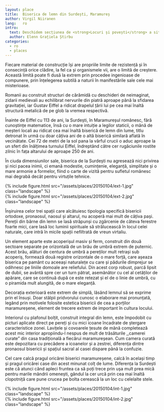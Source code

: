 ```yaml
---
layout: place
title:  Biserica de lemn din Surdești, Maramureș
author: Virgil Niiranen
lang:   ro
intro:  
  text: Deschidem secțiunea de <strong>Locuri și povești</strong> a site-ului nostru cu un articol în care arhitectura devine o poveste spusă cu emoție și dragoste. Este vorba despre biserica maramureșeană de la Surdești. Colaboratorul nostru Virgil Niiranen, arhitect de profesie, ne va îndruma pașii de acum înainte și către alte  comori ale arhitecturii românești, cu predilecție spre cele ascunse, mai puțin cunoscute publicului larg.
  author: Elenn Grațiela Știrbu
categories:
  - ro
  - places
---
```


Fiecare material de construcție își are propriile limite de rezistență și în consecință orice clădire, la fel ca și organismele vii, are o limită de creștere. Această limită poate fi dusă la extrem prin procedee ingenioase de compunere, prin înțelegerea subtilă a naturii în manifestările sale cele mai misterioase.

Romanii au construit structuri de cărămidă cu deschideri de neimaginat, zidarii medievali au echilibrat nervurile din piatră aproape până la sfidarea gravitației, iar Gustav Eiffel a ridicat drapelul țării lui pe cea mai înaltă structură metalică de pe glob la vremea respectivă.

Înainte de Eiffel cu 113 de ani, la Surdești, în Maramureșul românesc, fără cunoștințe matematice, însă cu o mare intuiție a legilor staticii, o mână de meșteri locali au ridicat cea mai înaltă biserică de lemn din lume, titlu detronat în urmă cu doar câțiva ani de o altă biserică similară aflată în vecinătate. Cei 72 de metri de la sol pana la vârful crucii o aduc aproape la un sfert din înălțimea turnului Eiffel, îndreptând către cer rugăciunile rostite zilnic în fața altarului de aproape 250 de ani.

În ciuda dimensiunilor sale, biserica de la Surdești nu agresează nici privirea și nici pacea inimii, ci emană modestie, cumințenie, eleganță, simplitate și o mare armonie a formelor, fiind o carte de vizită pentru sufletul românesc mai degrabă decât pentru virtuțile tehnice.

<div class="row">
  <div class="col-md-6">
    {% include figure.html src="/assets/places/20150104/ext-1.jpg" class="landscape" %}
  </div>
  <div class="col-md-6">
    {% include figure.html src="/assets/places/20150104/ext-2.jpg" class="landscape" %}
  </div>
</div>

Înșiruirea celor trei spații care alcătuiesc tipologia specifică bisericii ortodoxe, pronaosul, naosul și altarul, nu acoperă mai mult de câțiva pași. Pereții din bârne din lemn se lasă străpunși cu zgârcenie de câteva ferestre foarte mici, care lasă loc luminii spirituale să strălucească în locul celei naturale, care intră în micile spații nefiltrată de vreun virtaliu.

Un element aparte este acoperișul masiv și ferm, construit din două sectoare  separate pe orizontală de un brâu de umbră extrem de puternic. Acest brâu, alături de centura de umbră a pereților mult retrași sub acoperiș, formează două registre orizontale de o mare forță, care așeaza biserica pe pamânt cu aceeași naturalețe cu care și pădurile dimprejur se odihnesc pe liniile domoale are reliefului. Din acest corp robust, parcă lipsit de dubii, se avântă spre cer un turn pătrat, asemănător cu cel al cetăților de apărare, care se continuă după ce este retezat și el de o linie de umbră, cu o piramida mult alungită, de o mare eleganță.

Decorația exterioară este extrem de simplă, lăsând lemnul să se exprime prin el însuși. Doar stâlpii pridvorului cunosc o elaborare mai pronunțată, legând prin motivele folosite estetica bisericii de cea a porților maramureșene, element de trecere extrem de important în cultura locului.

Interiorul cu plafonul bolțit, construit integral din lemn, este împodobit cu picturi aplicate direct pe pereți și cu mici icoane încadrate de ștergare caracteristice zonei. Lavițele și covoarele țesute de mână completează acest mic interior apropiindu-l nespus de mult de trăsăturile ,,camerei curate” din casa tradițională a fiecărui maramureșean. Cum camera curată este depozitara cu precădere a icoanelor și a zestrei, diferența dintre pronaosul bisericii și spațiul sacral al casei dispare până la confuzie.

Cel care calcă pragul oricărei biserici maramureșene, calcă în același timp și pragul oricărei case din acest minunat colț de lume. Diferența la Surdești este că atunci când apleci fruntea ca să poți trece prin ușa mult prea mică pentru marile mândrii omenești, gândul la cer urcă prin cea mai înaltă clopotniță care pune crucea pe bolta cerească la un loc cu celelalte stele.

<div class="row">
  <div class="col-md-7">
    {% include figure.html src="/assets/places/20150104/int-1.jpg" class="landscape" %}
  </div>
  <div class="col-md-5">
    {% include figure.html src="/assets/places/20150104/int-2.jpg" class="landscape" %}
  </div>
</div>